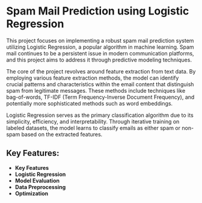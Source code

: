 # Spam Mail Prediction using Logistic Regression
This project focuses on implementing a robust spam mail prediction system utilizing Logistic Regression, a popular algorithm in machine learning. Spam mail continues to be a persistent issue in modern communication platforms, and this project aims to address it through predictive modeling techniques.

The core of the project revolves around feature extraction from text data. By employing various feature extraction methods, the model can identify crucial patterns and characteristics within the email content that distinguish spam from legitimate messages. These methods include techniques like bag-of-words, TF-IDF (Term Frequency-Inverse Document Frequency), and potentially more sophisticated methods such as word embeddings.

Logistic Regression serves as the primary classification algorithm due to its simplicity, efficiency, and interpretability. Through iterative training on labeled datasets, the model learns to classify emails as either spam or non-spam based on the extracted features.

## Key Features:
 - **Key Features**
 - **Logistic Regression**
 - **Model Evaluation**
 - **Data Preprocessing**
 - **Optimization**
